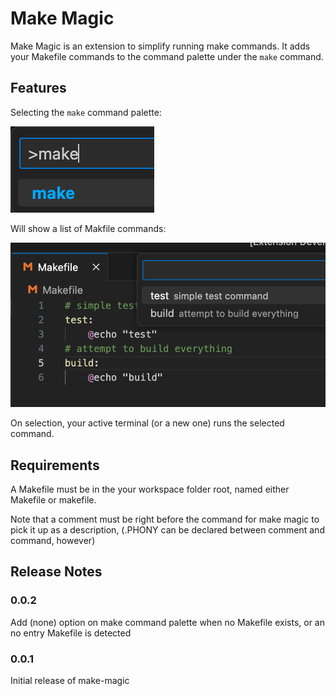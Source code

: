 # Make Magic

Make Magic is an extension to simplify running make commands. It adds your Makefile commands to the command palette under the `make` command.

## Features

Selecting the `make` command palette:

![Make example](images/make-example.png)

Will show a list of Makfile commands:

![Command example](images/command-example.png)

On selection, your active terminal (or a new one) runs the selected command.

## Requirements

A Makefile must be in the your workspace folder root, named either Makefile or makefile.

Note that a comment must be right before the command for make magic to pick it up as a description, (.PHONY can be declared between comment and command, however)

## Release Notes

### 0.0.2

Add (none) option on make command palette when no Makefile exists, or an no entry Makefile is detected

### 0.0.1

Initial release of make-magic